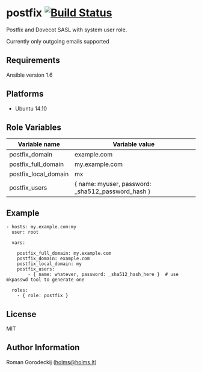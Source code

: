 postfix [![Build Status](https://travis-ci.org/holms/ansible-postfix.svg?branch=master)](https://travis-ci.org/holms/ansible-postfix)
====

Postfix and Dovecot SASL with system user role.

Currently only outgoing emails supported

Requirements
------------

Ansible version 1.6

## Platforms

* Ubuntu 14.10

Role Variables
--------------

Variable name | Variable value |
--------------|-----------------
postfix_domain| example.com
postfix_full_domain| my.example.com
postfix_local_domain | mx
postfix_users | { name: myuser, password: _sha512_password_hash }

Example
-------

```
- hosts: my.example.com:my
  user: root

  vars:

    postfix_full_domain: my.example.com
    postfix_domain: example.com
    postfix_local_domain: my
    postfix_users:
        - { name: whatever, password: _sha512_hash_here }  # use mkpasswd tool to generate one

  roles:
    - { role: postfix }
```

License
-------

MIT

Author Information
------------------

Roman Gorodeckij (<holms@holms.lt>)
